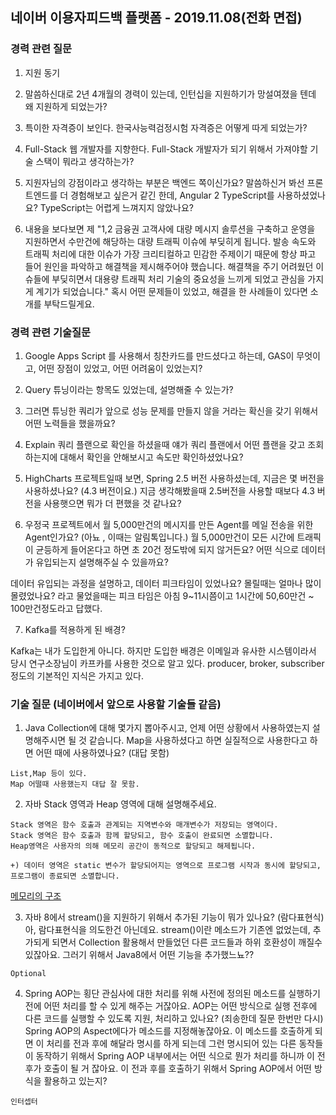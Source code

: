 네이버 이용자피드백 플랫폼 - 2019.11.08(전화 면접)
---
### 경력 관련 질문
1. 지원 동기

2. 말씀하신대로 2년 4개월의 경력이 있는데, 인턴십을 지원하기가 망설여졌을 텐데 왜 지원하게 되었는가?

3. 특이한 자격증이 보인다. 한국사능력검정시험 자격증은 어떻게 따게 되었는가?

4. Full-Stack 웹 개발자를 지향한다. Full-Stack 개발자가 되기 위해서 가져야할 기술 스택이 뭐라고 생각하는가?

5. 지원자님의 강점이라고 생각하는 부분은 백엔드 쪽이신가요? 말씀하신거 봐선 프론트엔드를 더 경험해보고 싶은거 같긴 한데, Angular 2 TypeScript를 사용하셨었나요? TypeScript는 어렵게 느껴지지 않았나요?

6. 내용을 보다보면 제 "1,2 금융권 고객사에 대량 메시지 솔루션을 구축하고 운영을 지원하면서 수만건에 해당하는 대량 트래픽 이슈에 부딪히게 됩니다. 발송 속도와 트래픽 처리에 대한 이슈가 가장 크리티컬하고 민감한 주제이기 때문에 항상 파고 들어 원인을 파악하고 해결책을 제시해주어야 했습니다. 해결책을 주기 어려웠던 이슈들에 부딪히면서 대용량 트래픽 처리 기술의 중요성을 느끼게 되었고 관심을 가지게 계기가 되었습니다." 혹시 어떤 문제들이 있었고, 해결을 한 사례들이 있다면 소개를 부탁드릴게요.

### 경력 관련 기술질문
1. Google Apps Script 를 사용해서 칭찬카드를 만드셨다고 하는데, GAS이 무엇이고, 어떤 장점이 있었고, 어떤 어려움이 있었는지?

2. Query 튜닝이라는 항목도 있었는데, 설명해줄 수 있는가?

3. 그러면 튜닝한 쿼리가 앞으로 성능 문제를 만들지 않을 거라는 확신을 갖기 위해서 어떤 노력들을 했을까요?

4. Explain 쿼리 플랜으로 확인을 하셨을때 얘가 쿼리 플랜에서 어떤 플랜을 갖고 조회하는지에 대해서 확인을 안해보시고 속도만 확인하셨었나요?

5. HighCharts 프로젝트일때 보면, Spring 2.5 버전 사용하셨는데, 지금은 몇 버전을 사용하셨나요? (4.3 버전이요.) 지금 생각해봤을때 2.5버전을 사용할 때보다 4.3 버전을 사용햇으면 뭐가 더 편했을 것 같나요?

6. 우정국 프로젝트에서 월 5,000만건의 메시지를 만든 Agent를 메일 전송을 위한 Agent인가요? (아뇨 , 이때는 알림톡입니다.) 월 5,000만건이 모든 시간에 트래픽이 균등하게 들어온다고 하면 초 20건 정도밖에 되지 않거든요? 어떤 식으로 데이터가 유입되는지 설명해주실 수 있을까요?

데이터 유입되는 과정을 설명하고, 데이터 피크타임이 있었나요? 몰릴때는 얼마나 많이 몰렸었나요? 라고 물었을때는 피크 타임은 아침 9~11시쯤이고 1시간에 50,60만건 ~ 100만건정도라고 답했다.

7. Kafka를 적용하게 된 배경? 

Kafka는 내가 도입한게 아니다. 하지만 도입한 배경은 이메일과 유사한 시스템이라서 당시 연구소장님이 카프카를 사용한 것으로 알고 있다. producer, broker, subscriber 정도의 기본적인 지식은 가지고 있다.


### 기술 질문 (네이버에서 앞으로 사용할 기술들 같음)
1. Java Collection에 대해 몇가지 뽑아주시고, 언제 어떤 상황에서 사용하였는지 설명해주시면 될 것 같습니다. Map을 사용하셨다고 하면 실질적으로 사용한다고 하면 어떤 때에 사용하였나요? (대답 못함)

>
    List,Map 등이 있다.
    Map 어떨때 사용했는지 대답 잘 못함.

2. 자바 Stack 영역과 Heap 영역에 대해 설명해주세요.

> 
    Stack 영역은 함수 호출과 관계되는 지역변수와 매개변수가 저장되는 영역이다.
    Stack 영역은 함수 호출과 함께 할당되고, 함수 호출이 완료되면 소멸합니다.
    Heap영역은 사용자의 의해 메모리 공간이 동적으로 할당되고 해제됩니다.

    +) 데이터 영역은 static 변수가 할당되어지는 영역으로 프로그램 시작과 동시에 할당되고, 프로그램이 종료되면 소멸합니다.

[메모리의 구조](http://tcpschool.com/c/c_memory_structure)


3. 자바 8에서 stream()을 지원하기 위해서 추가된 기능이 뭐가 있나요? (람다표현식) 아, 람다표현식을 의도한건 아닌데요. stream()이란 메소드가 기존엔 없었는데, 추가되게 되면서 Collection 활용해서 만들었던 다른 코드들과 하위 호환성이 깨질수 있잖아요. 그러기 위해서 Java8에서 어떤 기능을 추가했느뇨??

> 
    Optional 

4. Spring AOP는 횡단 관심사에 대한 처리를 위해 사전에 정의된 메소드를 실행하기 전에 어떤 처리를 할 수 있게 해주는 거잖아요. AOP는 어떤 방식으로 실행 전후에 다른 코드를 실행할 수 있도록 지원, 처리하고 있나요? (죄송한데 질문 한번만 다시) Spring AOP의 Aspect에다가 메소드를 지정해놓잖아요. 이 메소드를 호출하게 되면 이 처리를 전과 후에 해달라 명시를 하게 되는데 그런 명시되어 있는 다른 동작들이 동작하기 위해서 Spring AOP 내부에서는 어떤 식으로 뭔가 처리를 하니까 이 전 후가 호출이 될 거 잖아요. 이 전과 후를 호출하기 위해서 Spring AOP에서 어떤 방식을 활용하고 있는지?

>
    인터셉터
